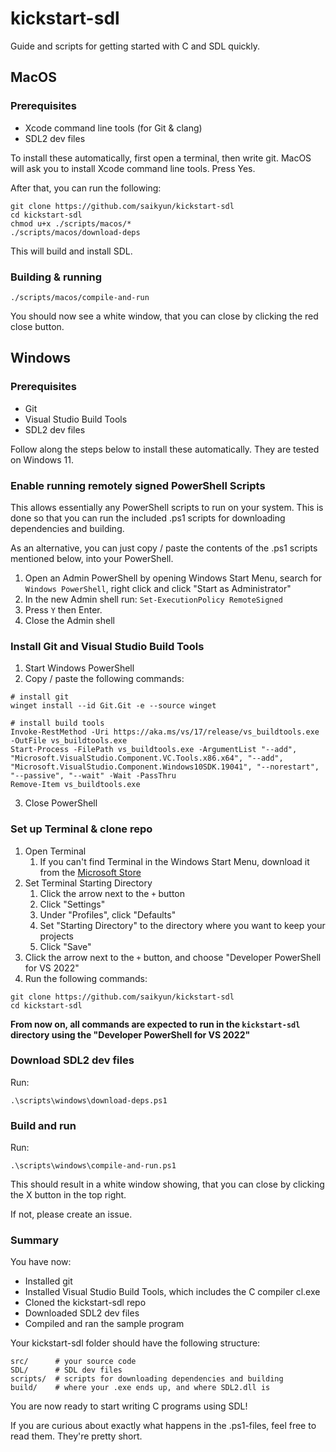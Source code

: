 # kickstart-sdl

Guide and scripts for getting started with C and SDL quickly.

## MacOS

### Prerequisites

* Xcode command line tools (for Git & clang)
* SDL2 dev files

To install these automatically, first open a terminal, then write git. MacOS will ask you to install Xcode command line tools. Press Yes.

After that, you can run the following:
```
git clone https://github.com/saikyun/kickstart-sdl
cd kickstart-sdl
chmod u+x ./scripts/macos/*
./scripts/macos/download-deps
```
This will build and install SDL.

### Building & running

```
./scripts/macos/compile-and-run
```

You should now see a white window, that you can close by clicking the red close button.

## Windows

### Prerequisites

* Git
* Visual Studio Build Tools
* SDL2 dev files

Follow along the steps below to install these automatically. They are tested on Windows 11.

### Enable running remotely signed PowerShell Scripts

This allows essentially any PowerShell scripts to run on your system. This is done so that you can run the included .ps1 scripts for downloading dependencies and building.

As an alternative, you can just copy / paste the contents of the .ps1 scripts mentioned below, into your PowerShell.

1. Open an Admin PowerShell by opening Windows Start Menu, search for `Windows PowerShell`, right click and click "Start as Administrator"
2. In the new Admin shell run: `Set-ExecutionPolicy RemoteSigned`
3. Press `Y` then Enter.
4. Close the Admin shell

### Install Git and Visual Studio Build Tools

1. Start Windows PowerShell
2. Copy / paste the following commands:
```
# install git
winget install --id Git.Git -e --source winget

# install build tools
Invoke-RestMethod -Uri https://aka.ms/vs/17/release/vs_buildtools.exe -OutFile vs_buildtools.exe
Start-Process -FilePath vs_buildtools.exe -ArgumentList "--add", "Microsoft.VisualStudio.Component.VC.Tools.x86.x64", "--add", "Microsoft.VisualStudio.Component.Windows10SDK.19041", "--norestart", "--passive", "--wait" -Wait -PassThru
Remove-Item vs_buildtools.exe
```
3. Close PowerShell

### Set up Terminal & clone repo

1. Open Terminal
   1. If you can't find Terminal in the Windows Start Menu, download it from the [Microsoft Store](https://apps.microsoft.com/store/detail/windows-terminal/9N0DX20HK701)
2. Set Terminal Starting Directory
   1. Click the arrow next to the `+` button
   2. Click "Settings"
   3. Under "Profiles", click "Defaults"
   4. Set "Starting Directory" to the directory where you want to keep your projects
   5. Click "Save"
3. Click the arrow next to the `+` button, and choose "Developer PowerShell for VS 2022"
4. Run the following commands:
```
git clone https://github.com/saikyun/kickstart-sdl
cd kickstart-sdl
```

**From now on, all commands are expected to run in the `kickstart-sdl` directory using the "Developer PowerShell for VS 2022"**

### Download SDL2 dev files

Run:
```
.\scripts\windows\download-deps.ps1
```

### Build and run

Run:
```
.\scripts\windows\compile-and-run.ps1
```

This should result in a white window showing, that you can close by clicking the X button in the top right.

If not, please create an issue.

### Summary

You have now:
* Installed git
* Installed Visual Studio Build Tools, which includes the C compiler cl.exe
* Cloned the kickstart-sdl repo
* Downloaded SDL2 dev files
* Compiled and ran the sample program

Your kickstart-sdl folder should have the following structure:
```
src/      # your source code
SDL/      # SDL dev files
scripts/  # scripts for downloading dependencies and building
build/    # where your .exe ends up, and where SDL2.dll is
```

You are now ready to start writing C programs using SDL!

If you are curious about exactly what happens in the .ps1-files, feel free to read them. They're pretty short.

